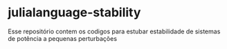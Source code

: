 # julialanguage-stability
Esse repositório contem os codigos para estubar estabilidade de sistemas de potência a pequenas perturbações
